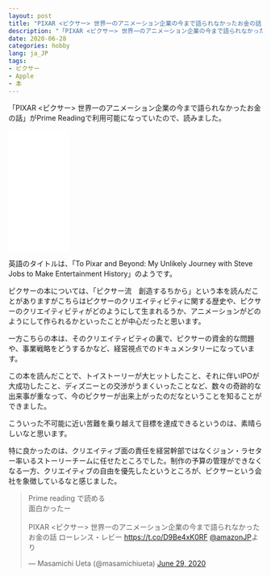 ```yaml
---
layout: post
title: "PIXAR <ピクサー> 世界一のアニメーション企業の今まで語られなかったお金の話 を読んだ"
description: "「PIXAR <ピクサー> 世界一のアニメーション企業の今まで語られなかったお金の話」がPrime Readingで利用可能になっていたので、読みました。"
date: 2020-06-28
categories: hobby
lang: ja_JP
tags:
- ピクサー
- Apple
- 本
---
```


「PIXAR <ピクサー> 世界一のアニメーション企業の今まで語られなかったお金の話」がPrime Readingで利用可能になっていたので、読みました。

<iframe style="width:120px;height:240px;" marginwidth="0" marginheight="0" scrolling="no" frameborder="0" src="//rcm-fe.amazon-adsystem.com/e/cm?lt1=_blank&bc1=000000&IS2=1&bg1=FFFFFF&fc1=000000&lc1=0000FF&t=maasaamiichii-22&language=ja_JP&o=9&p=8&l=as4&m=amazon&f=ifr&ref=as_ss_li_til&asins=B07PQDKFMR&linkId=53988c136e84eb27db3c39aeeb27798a"></iframe>

英語のタイトルは、「To Pixar and Beyond: My Unlikely Journey with Steve Jobs to Make Entertainment History」のようです。


ピクサーの本については、「ピクサー流　創造するちから」という本を読んだことがありますがこちらはピクサーのクリエイティビティに関する歴史や、ピクサーのクリエイティビティがどのようにして生まれるうか、アニメーションがどのようにして作られるかといったことが中心だったと思います。

一方こちらの本は、そのクリエイティビティの裏で、ピクサーの資金的な問題や、事業戦略をどうするかなど、経営視点でのドキュメンタリーになっています。

この本を読んだことで、トイストーリーが大ヒットしたこと、それに伴いIPOが大成功したこと、ディズニーとの交渉がうまくいったことなど、数々の奇跡的な出来事が重なって、今のピクサーが出来上がったのだなということを知ることができました。

こういった不可能に近い苦難を乗り越えて目標を達成できるというのは、素晴らしいなと思います。

特に良かったのは、クリエイティブ面の責任を経営幹部ではなくジョン・ラセター率いるストーリーチームに任せたところでした。制作の予算の管理ができなくなる一方、クリエイティブの自由を優先したというところが、ピクサーという会社を象徴しているなと感じました。

<blockquote class="twitter-tweet"><p lang="ja" dir="ltr">Prime reading で読める<br>面白かったー<br><br>PIXAR &lt;ピクサー&gt; 世界一のアニメーション企業の今まで語られなかったお金の話 ローレンス・レビー <a href="https://t.co/D9Be4xK0RF">https://t.co/D9Be4xK0RF</a> <a href="https://twitter.com/AmazonJP?ref_src=twsrc%5Etfw">@amazonJP</a>より</p>&mdash; Masamichi Ueta (@masamichiueta) <a href="https://twitter.com/masamichiueta/status/1277624066736701445?ref_src=twsrc%5Etfw">June 29, 2020</a></blockquote> <script async src="https://platform.twitter.com/widgets.js" charset="utf-8"></script>